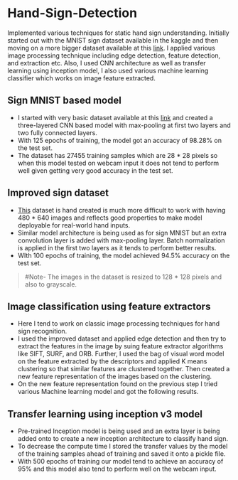 # Hand-Sign-Detection
Implemented various techniques for static hand sign understanding. Initially started out with the MNIST sign dataset available in the kaggle and then moving on a more bigger dataset available at this [link](https://drive.google.com/open?id=1wgXtF6QHKBuXRx3qxuf-o6aOmN87t8G-). I applied various image processing technique including edge detection, feature detection, and extraction etc. Also, I used CNN architecture as well as transfer learning using inception model, I also used various machine learning classifier which works on image feature extracted.

## Sign MNIST based model
- I started with very basic dataset available at this [link](https://www.kaggle.com/datamunge/sign-language-mnist) and created a three-layered CNN based model with max-pooling at first two layers and two fully connected layers.
- With 125 epochs of training, the model got an accuracy of 98.28% on the test set.
- The dataset has 27455 training samples which are 28 * 28 pixels so when this model tested on webcam input it does not tend to perform well given getting very good accuracy in the test set.

## Improved sign dataset
- [This](https://drive.google.com/open?id=1wgXtF6QHKBuXRx3qxuf-o6aOmN87t8G-) dataset is hand created is much more difficult to work with having 480 * 640 images and reflects good properties to make model deployable for real-world hand inputs.
- Similar model architecture is being used as for sign MNIST but an extra convolution layer is added with max-pooling layer. Batch normalization is applied in the first two layers as it tends to perform better results.
- WIth 100 epochs of training, the model achieved 94.5% accuracy on the test set.
> #Note- The images in the dataset is resized to 128 * 128 pixels and also to grayscale.

## Image classification using feature extractors
- Here I tend to work on classic image processing techniques for hand sign recognition.
- I used the improved dataset and applied edge detection and then try to extract the features in the image by suing feature extractor algorithms like SIFT, SURF, and ORB. Further, I used the bag of visual word model on the feature extracted by the descriptors and applied K means clustering so that similar features are clustered together. Then created a new feature representation of the images based on the clustering.
- On the new feature representation found on the previous step I tried various Machine learning model and got the following results. 


## Transfer learning using inception v3 model
- Pre-trained Inception model is being used and an extra layer is being added onto to create a new inception architecture to classify hand sign.
- To decrease the compute time I stored the transfer values by the model of the training samples ahead of training and saved it onto a pickle file.
- With 500 epochs of training our model tend to achieve an accuracy of 95% and this model also tend to perform well on the webcam input.
